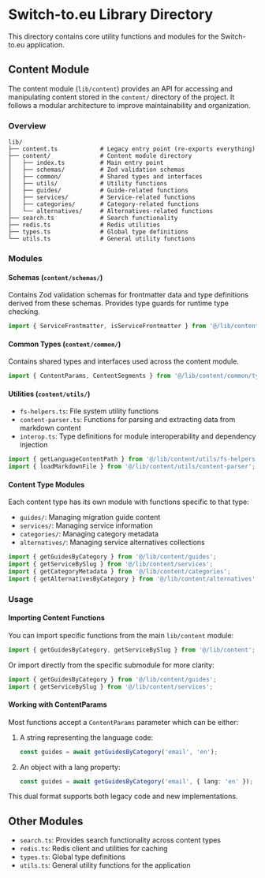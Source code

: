 # Switch-to.eu Library Directory

This directory contains core utility functions and modules for the Switch-to.eu application.

## Content Module

The content module (`lib/content`) provides an API for accessing and manipulating content stored in the `content/` directory of the project. It follows a modular architecture to improve maintainability and organization.

### Overview

```
lib/
├── content.ts            # Legacy entry point (re-exports everything)
├── content/              # Content module directory
│   ├── index.ts          # Main entry point
│   ├── schemas/          # Zod validation schemas
│   ├── common/           # Shared types and interfaces
│   ├── utils/            # Utility functions
│   ├── guides/           # Guide-related functions
│   ├── services/         # Service-related functions
│   ├── categories/       # Category-related functions
│   └── alternatives/     # Alternatives-related functions
├── search.ts             # Search functionality
├── redis.ts              # Redis utilities
├── types.ts              # Global type definitions
└── utils.ts              # General utility functions
```

### Modules

#### Schemas (`content/schemas/`)

Contains Zod validation schemas for frontmatter data and type definitions derived from these schemas. Provides type guards for runtime type checking.

```typescript
import { ServiceFrontmatter, isServiceFrontmatter } from '@/lib/content/schemas';
```

#### Common Types (`content/common/`)

Contains shared types and interfaces used across the content module.

```typescript
import { ContentParams, ContentSegments } from '@/lib/content/common/types';
```

#### Utilities (`content/utils/`)

- `fs-helpers.ts`: File system utility functions
- `content-parser.ts`: Functions for parsing and extracting data from markdown content
- `interop.ts`: Type definitions for module interoperability and dependency injection

```typescript
import { getLanguageContentPath } from '@/lib/content/utils/fs-helpers';
import { loadMarkdownFile } from '@/lib/content/utils/content-parser';
```

#### Content Type Modules

Each content type has its own module with functions specific to that type:

- `guides/`: Managing migration guide content
- `services/`: Managing service information
- `categories/`: Managing category metadata
- `alternatives/`: Managing service alternatives collections

```typescript
import { getGuidesByCategory } from '@/lib/content/guides';
import { getServiceBySlug } from '@/lib/content/services';
import { getCategoryMetadata } from '@/lib/content/categories';
import { getAlternativesByCategory } from '@/lib/content/alternatives';
```

### Usage

#### Importing Content Functions

You can import specific functions from the main `lib/content` module:

```typescript
import { getGuidesByCategory, getServiceBySlug } from '@/lib/content';
```

Or import directly from the specific submodule for more clarity:

```typescript
import { getGuidesByCategory } from '@/lib/content/guides';
import { getServiceBySlug } from '@/lib/content/services';
```

#### Working with ContentParams

Most functions accept a `ContentParams` parameter which can be either:

1. A string representing the language code:
   ```typescript
   const guides = await getGuidesByCategory('email', 'en');
   ```

2. An object with a lang property:
   ```typescript
   const guides = await getGuidesByCategory('email', { lang: 'en' });
   ```

This dual format supports both legacy code and new implementations.

## Other Modules

- `search.ts`: Provides search functionality across content types
- `redis.ts`: Redis client and utilities for caching
- `types.ts`: Global type definitions
- `utils.ts`: General utility functions for the application